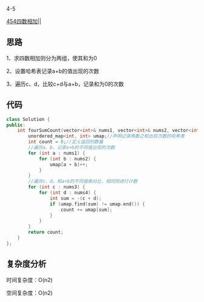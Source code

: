 4-5

[454四数相加||](https://leetcode.cn/problems/4sum-ii/)

## 思路
1、求四数相加则分为两组，使其和为0

2、设置哈希表记录a+b的值出现的次数

3、遍历c、d，比较c+d与a+b，记录和为0的次数

## 代码
```cpp
class Solution {
public:
    int fourSumCount(vector<int>& nums1, vector<int>& nums2, vector<int>& nums3, vector<int>& nums4) {
        unordered_map<int, int> umap;//声明记录两数之和出现次数的哈希表
        int count = 0;//定义返回的数量
        //遍历a、b，记录a+b的不同值出现的次数
        for (int a : nums1) {
            for (int b : nums2) {
                umap[a + b]++;
            }
        }
        //遍历c、d，和a+b的不同值做对比，相同则进行计数
        for (int c : nums3) {
            for (int d : nums4) {
                int sum = -(c + d);
                if (umap.find(sum) != umap.end()) {
                    count += umap[sum];
                }
            }
        }
        return count;
    }
};
```
## 复杂度分析
时间复杂度：O(n2)

空间复杂度：O(n2)
